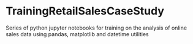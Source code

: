 # TrainingRetailSalesCaseStudy
Series of python jupyter notebooks for training on the analysis of online sales data using pandas, matplotlib and datetime utilities

